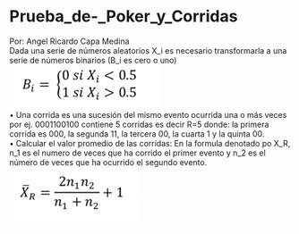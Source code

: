 # Prueba_de-_Poker_y_Corridas
Por: Angel Ricardo Capa Medina  
Dada una serie de números aleatorios X_i es necesario transformarla a
una serie de números binarios (B_i es cero o uno)  
![imagen](https://github.com/RicardoCapa/Prueba_de-_Poker_y_Corridas/blob/master/imagenes/1.png)  
• Una corrida es una sucesión del mismo evento ocurrida una o más veces
por ej. 0001100100 contiene 5 corridas es decir R=5 donde: la primera
corrida es 000, la segunda 11, la tercera 00, la cuarta 1 y la quinta 00.  
• Calcular el valor promedio de las corridas: En la formula denotado po
X_R, n_1 es el numero de veces que ha corrido el primer evento y n_2 es
el número de veces que ha ocurrido el segundo evento.  
![imagen](https://github.com/RicardoCapa/Prueba_de-_Poker_y_Corridas/blob/master/imagenes/2.png)  
